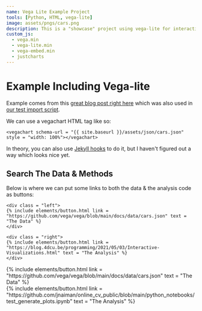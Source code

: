 ```yaml
---
name: Vega Lite Example Project
tools: [Python, HTML, vega-lite]
image: assets/pngs/cars.png
description: This is a "showcase" project using vega-lite for interactive viz!
custom_js:
  - vega.min
  - vega-lite.min
  - vega-embed.min
  - justcharts
---
```


# Example Including Vega-lite

Example comes from this [great blog post right here](https://blog.4dcu.be/programming/2021/05/03/Interactive-Visualizations.html) which was also used in [our test import script](https://github.com/UIUC-iSchool-DataViz/is445_bcubcg_fall2022/blob/main/week01/test_imports_week01.ipynb).

We can use a vegachart HTML tag like so:

```
<vegachart schema-url = "{{ site.baseurl }}/assets/json/cars.json" style = "width: 100%"></vegachart>
```

<vegachart schema-url = "{{ site.baseurl }}/assets/json/cars.json" style = "width: 100%"></vegachart>

In theory, you can also use [Jekyll hooks](https://jekyllrb.com/docs/plugins/hooks/) to do it, but I haven't figured out a way which looks nice yet.

## Search The Data & Methods

Below is where we can put some links to both the data & the analysis code as buttons:

```
<div class = "left">
{% include elements/button.html link = "https://github.com/vega/vega/blob/main/docs/data/cars.json" text = "The Data" %}
</div>

<div class = "right">
{% include elements/button.html link = "https://blog.4dcu.be/programming/2021/05/03/Interactive-Visualizations.html" text = "The Analysis" %}
</div>
```

<!-- These are written in a combo of html & liquid --> 

<div class = "left">
{% include elements/button.html link = "https://github.com/vega/vega/blob/main/docs/data/cars.json" text = "The Data" %}
</div>

<div class = "right">
{% include elements/button.html link = "https://github.com/jnaiman/online_cv_public/blob/main/python_notebooks/test_generate_plots.ipynb" text = "The Analysis" %}
</div>